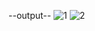 --output--
![1](https://github.com/bonagiripraneeth07/Rock-paper-scissors-game/assets/149886367/fc907c78-49af-4f5b-a5c7-51e284dbf303)
![2](https://github.com/bonagiripraneeth07/Rock-paper-scissors-game/assets/149886367/4e8695a2-8f89-4c4e-a826-8f9da086e94b)
